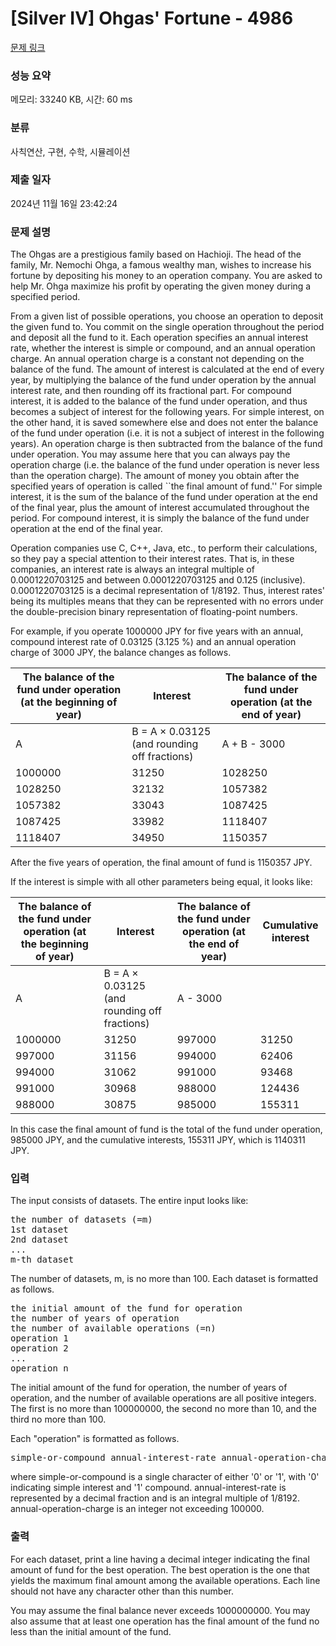 # [Silver IV] Ohgas' Fortune - 4986 

[문제 링크](https://www.acmicpc.net/problem/4986) 

### 성능 요약

메모리: 33240 KB, 시간: 60 ms

### 분류

사칙연산, 구현, 수학, 시뮬레이션

### 제출 일자

2024년 11월 16일 23:42:24

### 문제 설명

<p>The Ohgas are a prestigious family based on Hachioji. The head of the family, Mr. Nemochi Ohga, a famous wealthy man, wishes to increase his fortune by depositing his money to an operation company. You are asked to help Mr. Ohga maximize his profit by operating the given money during a specified period.</p>

<p>From a given list of possible operations, you choose an operation to deposit the given fund to. You commit on the single operation throughout the period and deposit all the fund to it. Each operation specifies an annual interest rate, whether the interest is simple or compound, and an annual operation charge. An annual operation charge is a constant not depending on the balance of the fund. The amount of interest is calculated at the end of every year, by multiplying the balance of the fund under operation by the annual interest rate, and then rounding off its fractional part. For compound interest, it is added to the balance of the fund under operation, and thus becomes a subject of interest for the following years. For simple interest, on the other hand, it is saved somewhere else and does not enter the balance of the fund under operation (i.e. it is not a subject of interest in the following years). An operation charge is then subtracted from the balance of the fund under operation. You may assume here that you can always pay the operation charge (i.e. the balance of the fund under operation is never less than the operation charge). The amount of money you obtain after the specified years of operation is called ``the final amount of fund.'' For simple interest, it is the sum of the balance of the fund under operation at the end of the final year, plus the amount of interest accumulated throughout the period. For compound interest, it is simply the balance of the fund under operation at the end of the final year.</p>

<p>Operation companies use C, C++, Java, etc., to perform their calculations, so they pay a special attention to their interest rates. That is, in these companies, an interest rate is always an integral multiple of 0.0001220703125 and between 0.0001220703125 and 0.125 (inclusive). 0.0001220703125 is a decimal representation of 1/8192. Thus, interest rates' being its multiples means that they can be represented with no errors under the double-precision binary representation of floating-point numbers.</p>

<p>For example, if you operate 1000000 JPY for five years with an annual, compound interest rate of 0.03125 (3.125 %) and an annual operation charge of 3000 JPY, the balance changes as follows.</p>

<table class="table table-bordered">
	<thead>
		<tr>
			<th>The balance of the fund under operation (at the beginning of year)</th>
			<th>Interest</th>
			<th>The balance of the fund under operation (at the end of year)</th>
		</tr>
	</thead>
	<tbody>
		<tr>
			<td>A</td>
			<td>B = A × 0.03125 (and rounding off fractions)</td>
			<td>A + B - 3000</td>
		</tr>
		<tr>
			<td>1000000</td>
			<td>31250</td>
			<td>1028250</td>
		</tr>
		<tr>
			<td>1028250</td>
			<td>32132</td>
			<td>1057382</td>
		</tr>
		<tr>
			<td>1057382</td>
			<td>33043</td>
			<td>1087425</td>
		</tr>
		<tr>
			<td>1087425</td>
			<td>33982</td>
			<td>1118407</td>
		</tr>
		<tr>
			<td>1118407</td>
			<td>34950</td>
			<td>1150357</td>
		</tr>
	</tbody>
</table>

<p>After the five years of operation, the final amount of fund is 1150357 JPY.</p>

<p>If the interest is simple with all other parameters being equal, it looks like:</p>

<table class="table table-bordered">
	<thead>
		<tr>
			<th>The balance of the fund under operation (at the beginning of year)</th>
			<th>Interest</th>
			<th>The balance of the fund under operation (at the end of year)</th>
			<th>Cumulative interest</th>
		</tr>
	</thead>
	<tbody>
		<tr>
			<td>A</td>
			<td>B = A × 0.03125 (and rounding off fractions)</td>
			<td>A - 3000</td>
			<td> </td>
		</tr>
		<tr>
			<td>1000000</td>
			<td>31250</td>
			<td>997000</td>
			<td>31250</td>
		</tr>
		<tr>
			<td>997000</td>
			<td>31156</td>
			<td>994000</td>
			<td>62406</td>
		</tr>
		<tr>
			<td>994000</td>
			<td>31062</td>
			<td>991000</td>
			<td>93468</td>
		</tr>
		<tr>
			<td>991000</td>
			<td>30968</td>
			<td>988000</td>
			<td>124436</td>
		</tr>
		<tr>
			<td>988000</td>
			<td>30875</td>
			<td>985000</td>
			<td>155311</td>
		</tr>
	</tbody>
</table>

<p>In this case the final amount of fund is the total of the fund under operation, 985000 JPY, and the cumulative interests, 155311 JPY, which is 1140311 JPY.</p>

### 입력 

 <p>The input consists of datasets. The entire input looks like:</p>

<pre>the number of datasets (=m) 
1st dataset 
2nd dataset 
... 
m-th dataset </pre>

<p>The number of datasets, m, is no more than 100. Each dataset is formatted as follows.</p>

<pre>the initial amount of the fund for operation 
the number of years of operation 
the number of available operations (=n) 
operation 1 
operation 2 
... 
operation n </pre>

<p>The initial amount of the fund for operation, the number of years of operation, and the number of available operations are all positive integers. The first is no more than 100000000, the second no more than 10, and the third no more than 100.</p>

<p>Each "operation" is formatted as follows.</p>

<pre>simple-or-compound annual-interest-rate annual-operation-charge</pre>

<p>where simple-or-compound is a single character of either '0' or '1', with '0' indicating simple interest and '1' compound. annual-interest-rate is represented by a decimal fraction and is an integral multiple of 1/8192. annual-operation-charge is an integer not exceeding 100000.</p>

### 출력 

 <p>For each dataset, print a line having a decimal integer indicating the final amount of fund for the best operation. The best operation is the one that yields the maximum final amount among the available operations. Each line should not have any character other than this number.</p>

<p>You may assume the final balance never exceeds 1000000000. You may also assume that at least one operation has the final amount of the fund no less than the initial amount of the fund.</p>

